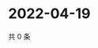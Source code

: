 # 2022-04-19

共 0 条

<!-- BEGIN WEIBO -->
<!-- 最后更新时间 Tue Apr 19 2022 03:13:00 GMT+0800 (China Standard Time) -->

<!-- END WEIBO -->
